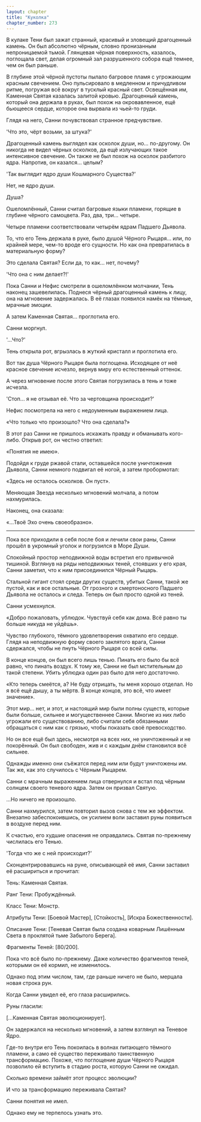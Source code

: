 ```yaml
---
layout: chapter
title: "Куколка"
chapter_number: 273
---
```


В кулаке Тени был зажат странный, красивый и зловещий драгоценный камень. Он был абсолютно чёрным, словно пронизанным непроницаемой тьмой. Глянцевая чёрная поверхность, казалось, поглощала свет, делая огромный зал разрушенного собора ещё темнее, чем он был раньше.

В глубине этой чёрной пустоты пылало багровое пламя с угрожающим красным свечением. Оно пульсировало в медленном и причудливом ритме, погружая всё вокруг в тусклый красный свет. Освещённая им, Каменная Святая казалась залитой кровью. Драгоценный камень, который она держала в руках, был похож на окровавленное, ещё бьющееся сердце, которое она вырвала из чьей-то груди.

Глядя на него, Санни почувствовал странное предчувствие.

'Что это, чёрт возьми, за штука?'

Драгоценный камень выглядел как осколок души, но... по-другому. Он никогда не видел чёрных осколков, да ещё излучающих такое интенсивное свечение. Он также не был похож на осколок разбитого ядра. Напротив, он казался... целым?

'Так выглядит ядро души Кошмарного Существа?'

Нет, не ядро души.

Душа?

Ошеломлённый, Санни считал багровые языки пламени, горящие в глубине чёрного самоцвета. Раз, два, три... четыре.

Четыре пламени соответствовали четырём ядрам Падшего Дьявола.

То, что его Тень держала в руке, было душой Чёрного Рыцаря... или, по крайней мере, чем-то вроде его сущности. Но как она превратилась в материальную форму?

Это сделала Святая? Если да, то как... нет, почему?

'Что она с ним делает?!'

Пока Санни и Нефис смотрели в ошеломлённом молчании, Тень наконец зашевелилась. Поднеся чёрный драгоценный камень к лицу, она на мгновение задержалась. В её глазах появился намёк на тёмные, мрачные эмоции.

А затем Каменная Святая... проглотила его.

Санни моргнул.

'...Что?'

Тень открыла рот, вгрызлась в жуткий кристалл и проглотила его.

Вот так душа Чёрного Рыцаря была поглощена. Исходящее от неё красное свечение исчезло, вернув миру его естественный оттенок.

А через мгновение после этого Святая погрузилась в тень и тоже исчезла.

'Стоп... я не отзывал её. Что за чертовщина происходит?'

Нефис посмотрела на него с недоуменным выражением лица.

«Что только что произошло? Что она сделала?»

В этот раз Санни не пришлось искажать правду и обманывать кого-либо. Открыв рот, он честно ответил:

«Понятия не имею».

Подойдя к груде ржавой стали, оставшейся после уничтожения Дьявола, Санни немного подвигал её ногой, а затем пробормотал:

«Здесь не осталось осколков. Он пуст».

Меняющая Звезда несколько мгновений молчала, а потом нахмурилась.

Наконец, она сказала:

«...Твоё Эхо очень своеобразно».

***

Пока все приходили в себя после боя и лечили свои раны, Санни прошёл в укромный уголок и погрузился в Море Души.

Спокойный простор неподвижной воды встретил его привычной тишиной. Взглянув на ряды неподвижных теней, стоявших у его края, Санни заметил, что к ним присоединился Чёрный Рыцарь.

Стальной гигант стоял среди других существ, убитых Санни, такой же пустой, как и все остальные. От грозного и смертоносного Падшего Дьявола не осталось и следа. Теперь он был просто одной из теней.

Санни усмехнулся.

«Добро пожаловать, ублюдок. Чувствуй себя как дома. Всё равно ты больше никуда не уйдёшь».

Чувство глубокого, тёмного удовлетворения охватило его сердце. Глядя на неподвижную форму своего заклятого врага, Санни сдержался, чтобы не пнуть Чёрного Рыцаря со всей силы.

В конце концов, он был всего лишь тенью. Пинать его было бы всё равно, что пинать воздух. К тому же, Санни не был мстительным до такой степени. Убить ублюдка один раз было для него достаточно.

«Кто теперь смеётся, а? Не буду отрицать, ты меня хорошо отделал. Но я всё ещё дышу, а ты мёртв. В конце концов, это всё, что имеет значение».

Этот мир... нет, и этот, и настоящий мир были полны существ, которые были больше, сильнее и могущественнее Санни. Многие из них либо угрожали его существованию, либо считали себя обязанными обращаться с ним как с грязью, чтобы показать своё превосходство.

Но он все ещё был здесь, несмотря на всех них, не уничтоженный и не покорённый. Он был свободен, жив и с каждым днём становился всё сильнее.

Однажды именно они съёжатся перед ним или будут уничтожены им. Так же, как это случилось с Чёрным Рыцарем.

Санни с мрачным выражением лица отвернулся и встал под чёрным солнцем своего теневого ядра. Затем он призвал Святую.

...Но ничего не произошло.

Санни нахмурился, затем повторил вызов снова с тем же эффектом. Внезапно забеспокоившись, он усилием воли заставил руны появиться в воздухе перед ним.

К счастью, его худшие опасения не оправдались. Святая по-прежнему числилась его Тенью.

'Тогда что же с ней происходит?'

Сконцентрировавшись на руне, описывающей её имя, Санни заставил её расшириться и прочитал:

Тень: Каменная Святая.

Ранг Тени: Пробуждённый.

Класс Тени: Монстр.

Атрибуты Тени: [Боевой Мастер], [Стойкость], [Искра Божественности].

Описание Тени: [Теневая Святая была создана коварным Лишённым Света в проклятой тьме Забытого Берега].

Фрагменты Теней: [80/200].

Пока что всё было по-прежнему. Даже количество фрагментов теней, которыми он её кормил, не изменилось.

Однако под этим числом, там, где раньше ничего не было, мерцала новая строка рун.

Когда Санни увидел её, его глаза расширились.

Руны гласили:

[...Каменная Святая эволюционирует].

Он задержался на несколько мгновений, а затем взглянул на Теневое Ядро.

Где-то внутри его Тень покоилась в волнах питающего тёмного пламени, а само её существо переживало таинственную трансформацию. Похоже, что поглощение души Чёрного Рыцаря позволило ей вступить в стадию роста, которую Санни не ожидал.

Сколько времени займёт этот процесс эволюции?

И что за трансформацию переживала Святая?

Санни понятия не имел.

Однако ему не терпелось узнать это.